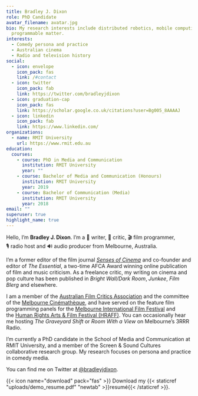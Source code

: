 ```yaml
---
title: Bradley J. Dixon
role: PhD Candidate
avatar_filename: avatar.jpg
bio: My research interests include distributed robotics, mobile computing and
  programmable matter.
interests:
  - Comedy persona and practice
  - Australian cinema
  - Radio and television history
social:
  - icon: envelope
    icon_pack: fas
    link: /#contact
  - icon: twitter
    icon_pack: fab
    link: https://twitter.com/bradleyjdixon
  - icon: graduation-cap
    icon_pack: fas
    link: https://scholar.google.co.uk/citations?user=Bg005_8AAAAJ
  - icon: linkedin
    icon_pack: fab
    link: https://www.linkedin.com/
organizations:
  - name: RMIT University
    url: https://www.rmit.edu.au
education:
  courses:
    - course: PhD in Media and Communication
      institution: RMIT University
      year: ""
    - course: Bachelor of Media and Communication (Honours)
      institution: RMIT University
      year: 2019
    - course: Bachelor of Communication (Media)
      institution: RMIT University
      year: 2018
email: ""
superuser: true
highlight_name: true
---
```

Hello, I’m **Bradley J. Dixon**. I’m a 📝 writer, 🤔 critic, 🎬 film programmer, 🎙 radio host and 🔊 audio producer from Melbourne, Australia.

I’m a former editor of the film journal *[Senses of Cinema](http://www.sensesofcinema.com/)* and co-founder and editor of *The Essential*, a two-time AFCA Award winning online publication of film and music criticism. As a freelance critic, my writing on cinema and pop culture has been published in *Bright Wall/Dark Room*, *Junkee*, *Film Blerg* and elsewhere.

I am a member of the [Australian Film Critics Association](http://www.auscritic.com/) and the committee of the [Melbourne Cinémathèque](http://www.melbournecinematheque.org/), and have served on the feature film programming panels for the [Melbourne International Film Festival](http://www.miff.com.au/) and the [Human Rights Arts & Film Festival (HRAFF)](http://www.hraff.org.au/). You can occasionally hear me hosting *The Graveyard Shift* or *Room With a View* on Melbourne’s 3RRR Radio.

I’m currently a PhD candidate in the School of Media and Communication at RMIT University, and a member of the Screen & Sound Cultures collaborative research group. My research focuses on persona and practice in comedy media.

You can find me on Twitter at [@bradleyjdixon](http://twitter.com/bradleyjdixon).

{{< icon name="download" pack="fas" >}} Download my {{< staticref "uploads/demo_resume.pdf" "newtab" >}}resumé{{< /staticref >}}.